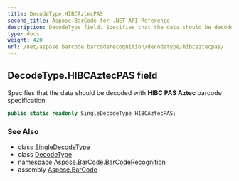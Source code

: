 ```yaml
---
title: DecodeType.HIBCAztecPAS
second_title: Aspose.BarCode for .NET API Reference
description: DecodeType field. Specifies that the data should be decoded with HIBC PAS Aztec barcode specification
type: docs
weight: 420
url: /net/aspose.barcode.barcoderecognition/decodetype/hibcaztecpas/
---
```

## DecodeType.HIBCAztecPAS field

Specifies that the data should be decoded with **HIBC PAS Aztec** barcode specification

```csharp
public static readonly SingleDecodeType HIBCAztecPAS;
```

### See Also

* class [SingleDecodeType](../../singledecodetype/)
* class [DecodeType](../)
* namespace [Aspose.BarCode.BarCodeRecognition](../../../aspose.barcode.barcoderecognition/)
* assembly [Aspose.BarCode](../../../)


